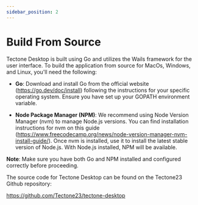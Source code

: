 ```yaml
---
sidebar_position: 2
---
```


# Build From Source

Tectone Desktop is built using Go and utilizes the Wails framework for the user interface. To build the application from source for MacOs, Windows, and Linux, you'll need the following:

- **Go**: Download and install Go from the official website (https://go.dev/doc/install) following the instructions for your specific operating system. Ensure you have set up your GOPATH environment variable.

- **Node Package Manager (NPM)**: We recommend using Node Version Manager (nvm) to manage Node.js versions. You can find installation instructions for nvm on this guide (https://www.freecodecamp.org/news/node-version-manager-nvm-install-guide/). Once nvm is installed, use it to install the latest stable version of Node.js. With Node.js installed, NPM will be available.

**Note**: Make sure you have both Go and NPM installed and configured correctly before proceeding.

The source code for Tectone Desktop can be found on the Tectone23 Github repository:

https://github.com/Tectone23/tectone-desktop

